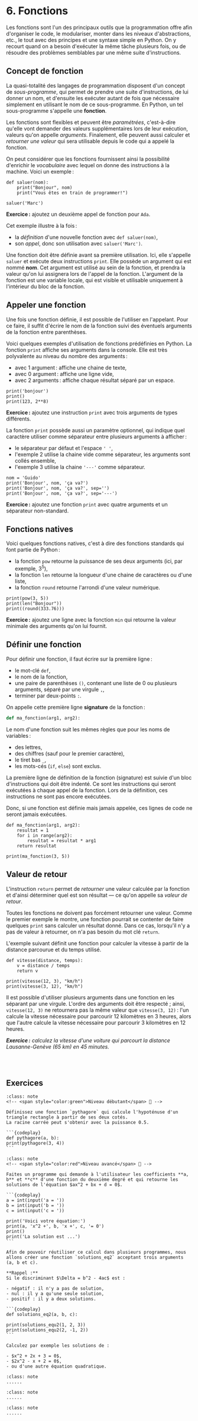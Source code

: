 # 6. Fonctions

Les fonctions sont l'un des principaux outils que la programmation offre afin d'organiser le code, le modulariser, monter dans les niveaux d'abstractions, etc., le tout avec des principes et une syntaxe simple en Python. 
On y recourt quand on a besoin d'exécuter la même tâche plusieurs fois, ou de résoudre des problèmes semblables par une même suite d'instructions.

## Concept de fonction

La quasi-totalité des langages de programmation disposent d'un concept de *sous-programme*, qui permet de prendre une suite d'instructions, de lui donner un nom, et d'ensuite les exécuter autant de fois que nécessaire simplement en utilisant le nom de ce sous-programme. En Python, un tel sous-programme s'appelle une **fonction**.

Les fonctions sont flexibles et peuvent être _paramétrées_, c'est-à-dire qu'elle vont demander des valeurs supplémentaires lors de leur exécution, valeurs qu'on appelle _arguments_. Finalement, elle peuvent aussi calculer et _retourner une valeur_ qui sera utilisable depuis le code qui a appelé la fonction.

On peut considérer que les fonctions fournissent ainsi la possibilité d'enrichir le _vocabulaire_ avec lequel on donne des instructions à la machine. Voici un exemple :

```{codeplay}
def saluer(nom):
    print("Bonjour", nom)
    print("Vous êtes en train de programmer!")

saluer('Marc')
```

**Exercice :** ajoutez un deuxième appel de fonction pour `Ada`.

Cet exemple illustre à la fois :

- la _définition_ d'une nouvelle fonction avec `def saluer(nom)`,
- son _appel_, donc son utilisation avec `saluer('Marc')`.

Une fonction doit être définie avant sa première utilisation. Ici, elle s'appelle `saluer` et exécute deux instructions `print`. Elle possède un argument qui est nommé **nom**.
Cet argument est utilisé au sein de la fonction, et prendra la valeur qu'on lui assignera lors de l'appel de la fonction.
L'argument de la fonction est une variable locale, qui est visible et utilisable uniquement à l'intérieur du bloc de la fonction.

## Appeler une fonction

Une fois une fonction définie, il est possible de l'utiliser en l'appelant. Pour ce faire, il suffit d'écrire le nom de la fonction suivi des éventuels arguments de la fonction entre parenthèses.

Voici quelques exemples d'utilisation de fonctions prédéfinies en Python.
La fonction `print` affiche ses arguments dans la console.
Elle est très polyvalente au niveau du nombre des arguments :

- avec 1 argument : affiche une chaine de texte,
- avec 0 argument : affiche une ligne vide,
- avec 2 arguments : affiche chaque résultat séparé par un espace.

```{codeplay}
print('bonjour')
print()
print(123, 2**8)
```

**Exercice :** ajoutez une instruction `print` avec trois arguments de types différents.

La fonction `print` possède aussi un paramètre optionnel, qui indique quel caractère utiliser comme séparateur entre plusieurs arguments à afficher :

- le séparateur par défaut et l'espace `' '`,
- l'exemple 2 utilise la chaine vide comme séparateur, les arguments sont collés ensemble,
- l'exemple 3 utilise la chaine `'---'` comme séparateur.

```{codeplay}
nom = 'Guido'
print('Bonjour', nom, 'ça va?')
print('Bonjour', nom, 'ça va?', sep='')
print('Bonjour', nom, 'ça va?', sep='---')
```

**Exercice :** ajoutez une fonction `print` avec quatre arguments et un séparateur non-standard.

## Fonctions natives

Voici quelques fonctions natives, c'est à dire des fonctions standards qui font partie de Python :

- la fonction `pow` retourne la puissance de ses deux arguments (ici, par exemple, $3^5$),
- la fonction `len` retourne la longueur d'une chaine de caractères ou d'une liste,
- la fonction `round` retourne l'arrondi d'une valeur numérique.

```{codeplay}
print(pow(3, 5))
print(len("Bonjour"))
print((round(333.76)))
```

**Exercice :** ajoutez une ligne avec la fonction `min` qui retourne la valeur minimale des arguments qu'on lui fournit.

## Définir une fonction

Pour définir une fonction, il faut écrire sur la première ligne :

- le mot-clé `def`,
- le nom de la fonction,
- une paire de parenthèses `()`, contenant une liste de 0 ou plusieurs arguments, séparé par une virgule `,`,
- terminer par deux-points `:`.

On appelle cette première ligne **signature** de la fonction :

```python
def ma_fonction(arg1, arg2):
```

Le nom d'une fonction suit les mêmes règles que pour les noms de variables :

- des lettres,
- des chiffres (sauf pour le premier caractère),
- le tiret bas `_`,
- les mots-cés (`if`, `else`) sont exclus.

La première ligne de définition de la fonction (signature) est suivie d'un bloc d'instructions qui doit être indenté.
Ce sont les instructions qui seront exécutées à chaque appel de la fonction.
Lors de la définition, ces instructions ne sont pas encore exécutées.

Donc, si une fonction est définie mais jamais appelée, ces lignes de code ne seront jamais exécutées.

```{codeplay}
def ma_fonction(arg1, arg2):
    resultat = 1
    for i in range(arg2):
        resultat = resultat * arg1
    return resultat

print(ma_fonction(3, 5))
```

## Valeur de retour

L'instruction `return` permet de _retourner_ une valeur calculée par la fonction et d'ainsi déterminer quel est son résultat — ce qu'on appelle sa _valeur de retour_.

Toutes les fonctions ne doivent pas forcément retourner une valeur. Comme le premier exemple le montre, une fonction pourrait se contenter de faire quelques `print` sans calculer un résultat donné. Dans ce cas, lorsqu'il n'y a pas de valeur à retourner, on n'a pas besoin du mot clé `return`.

<!--- (ensuite, même avec cette reformulation, je pense qu'il faudrait un exemple pour montrer que 'return' cause l'arrêt de l'exécution du reste du code de la fonction, qui est aussi un point sur lequel les élèves se plantent facilement) -->

L'exemple suivant définit une fonction pour calculer la vitesse à partir de la distance parcourue et du temps utilisé.

```{codeplay}
def vitesse(distance, temps):
    v = distance / temps
    return v

print(vitesse(12, 3), "km/h")
print(vitesse(3, 12), "km/h")
```

Il est possible d'utiliser plusieurs arguments dans une fonction en les séparant par une virgule. L'ordre des arguments doit être respecté ; ainsi, `vitesse(12, 3)` ne retournera pas la même valeur que `vitesse(3, 12)` : l'un calcule la vitesse nécessaire pour parcourir 12 kilomètres en 3 heures, alors que l'autre calcule la vitesse nécessaire pour parcourir 3 kilomètres en 12 heures.

***Exercice :*** *calculez la vitesse d'une voiture qui parcourt la distance Lausanne-Genève (65 km) en 45 minutes.*

<br> <br>

## Exercices

````{admonition} Exercice 1 : Pythagore 🔌
:class: note
<!-- <span style="color:green">Niveau débutant</span> 🔌 -->

Définissez une fonction `pythagore` qui calcule l'hypoténuse d'un triangle rectangle à partir de ses deux cotés.
La racine carrée peut s'obtenir avec la puissance 0.5.

```{codeplay}
def pythagore(a, b):
print(pythagore(3, 4))
```
```` 

````{admonition} Exercice 2 : équation quadratique 🔌
:class: note
<!-- <span style="color:red">Niveau avancé</span> 🔌 -->

Faites un programme qui demande à l'utilisateur les coefficients **a, b** et **c** d'une fonction du deuxième degré et qui retourne les solutions de l'équation $ax^2 + bx + d = 0$.

```{codeplay}
a = int(input('a = '))
b = int(input('b = '))
c = int(input('c = '))

print('Voici votre équation:')
print(a, 'x^2 +', b, 'x +', c, '= 0')
print()
print('La solution est ...')
```

Afin de pouvoir réutiliser ce calcul dans plusieurs programmes, nous allons créer une fonction `solutions_eq2` acceptant trois arguments (a, b et c).

**Rappel :**
Si le discriminant $\Delta = b^2 - 4ac$ est :

- négatif : il n'y a pas de solution,
- nul : il y a qu'une seule solution,
- positif : il y a deux solutions.

```{codeplay}
def solutions_eq2(a, b, c):

print(solutions_equ2(1, 2, 3))
print(solutions_equ2(2, -1, 2))
```

Calculez par exemple les solutions de :

- $x^2 + 2x + 3 = 0$,
- $2x^2 - x + 2 = 0$,
- ou d'une autre équation quadratique.

```` 

````{admonition} Exercice 3 : 
:class: note
......
````

````{admonition} Exercice 4 : 
:class: note
......
```` 

````{admonition} Exercice 5 : 
:class: note
......
```` 
